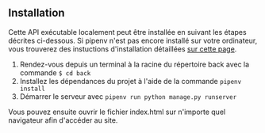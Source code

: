 ## Installation

Cette API exécutable localement peut être installée en suivant les étapes décrites ci-dessous. Si pipenv n'est pas encore installé sur votre ordinateur, vous trouverez des instuctions d'installation détaillées [sur cette page](back/docs/pipenv/installation-fr.md).

1. Rendez-vous depuis un terminal à la racine du répertoire back avec la commande `$ cd back`
2. Installez les dépendances du projet à l'aide de la commande `pipenv install`
3. Démarrer le serveur avec `pipenv run python manage.py runserver`

Vous pouvez ensuite ouvrir le fichier index.html sur n'importe quel navigateur afin d'accéder au site.
